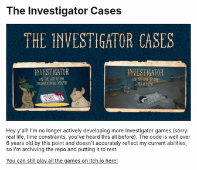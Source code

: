 # The Investigator Cases

![](./investigator.jpg)

Hey y'all! I'm no longer actively developing more Investigator games (sorry: real life, time constraints, you've heard this all before). The code is well over 6 years old by this point and doesn't accurately reflect my current abilities, so I'm archiving the repo and putting it to rest.

[You can still play all the games on itch.io here!](https://theskyandthesea.itch.io/)
